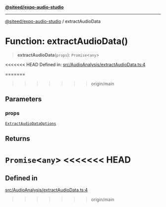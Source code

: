 [**@siteed/expo-audio-studio**](../README.md)

***

[@siteed/expo-audio-studio](../README.md) / extractAudioData

# Function: extractAudioData()

> **extractAudioData**(`props`): `Promise`\<`any`\>

<<<<<<< HEAD
Defined in: [src/AudioAnalysis/extractAudioData.ts:4](https://github.com/deeeed/expo-audio-stream/blob/e90b868a404df260dd0a517e22d7898d08118617/packages/expo-audio-studio/src/AudioAnalysis/extractAudioData.ts#L4)

=======
>>>>>>> origin/main
## Parameters

### props

[`ExtractAudioDataOptions`](../interfaces/ExtractAudioDataOptions.md)

## Returns

`Promise`\<`any`\>
<<<<<<< HEAD
=======

## Defined in

[src/AudioAnalysis/extractAudioData.ts:4](https://github.com/deeeed/expo-audio-stream/blob/391ce6bcc63b985ab716f16d8cf5ddac64968b09/packages/expo-audio-studio/src/AudioAnalysis/extractAudioData.ts#L4)
>>>>>>> origin/main
